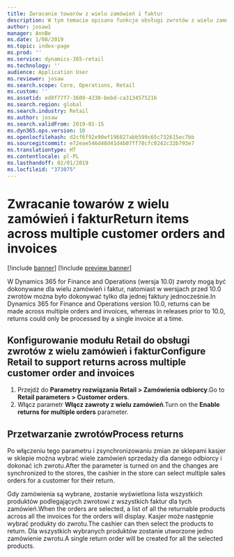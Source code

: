 ```yaml
---
title: Zwracanie towarów z wielu zamówień i faktur
description: W tym temacie opisano funkcje obsługi zwrotów z wielu zamówień i faktur w rozwiązaniu Microsoft Dynamics 365 for Retail.
author: josaw1
manager: AnnBe
ms.date: 1/08/2019
ms.topic: index-page
ms.prod: ''
ms.service: dynamics-365-retail
ms.technology: ''
audience: Application User
ms.reviewer: josaw
ms.search.scope: Core, Operations, Retail
ms.custom: ''
ms.assetid: ed0f77f7-3609-4330-bebd-ca3134575216
ms.search.region: global
ms.search.industry: Retail
ms.author: josaw
ms.search.validFrom: 2019-01-15
ms.dyn365.ops.version: 10
ms.openlocfilehash: d2cf6f92e90ef196827abb599c65c732615ec7bb
ms.sourcegitcommit: e72eae546d48d41d4b07ff78cfc0242c32b793e7
ms.translationtype: HT
ms.contentlocale: pl-PL
ms.lasthandoff: 02/01/2019
ms.locfileid: "373075"
---
```

# <a name="return-items-across-multiple-customer-orders-and-invoices"></a><span data-ttu-id="768d2-103">Zwracanie towarów z wielu zamówień i faktur</span><span class="sxs-lookup"><span data-stu-id="768d2-103">Return items across multiple customer orders and invoices</span></span>

[!include [banner](includes/banner.md)]
[!include [preview banner](includes/preview-banner.md)]

<span data-ttu-id="768d2-104">W Dynamics 365 for Finance and Operations (wersja 10.0) zwroty mogą być dokonywane dla wielu zamówień i faktur, natomiast w wersjach przed 10.0 zwrotów można było dokonywać tylko dla jednej faktury jednocześnie.</span><span class="sxs-lookup"><span data-stu-id="768d2-104">In Dynamics 365 for Finance and Operations version 10.0, returns can be made across multiple orders and invoices, whereas in releases prior to 10.0, returns could only be processed by a single invoice at a time.</span></span> 

## <a name="configure-retail-to-support-returns-across-multiple-customer-order-and-invoices"></a><span data-ttu-id="768d2-105">Konfigurowanie modułu Retail do obsługi zwrotów z wielu zamówień i faktur</span><span class="sxs-lookup"><span data-stu-id="768d2-105">Configure Retail to support returns across multiple customer order and invoices</span></span>

1. <span data-ttu-id="768d2-106">Przejdź do **Parametry rozwiązania Retail \> Zamówienia odbiorcy**.</span><span class="sxs-lookup"><span data-stu-id="768d2-106">Go to **Retail parameters \> Customer orders**.</span></span>
1. <span data-ttu-id="768d2-107">Włącz parametr **Włącz zawroty z wielu zamówień**.</span><span class="sxs-lookup"><span data-stu-id="768d2-107">Turn on the **Enable returns for multiple orders** parameter.</span></span> 

## <a name="process-returns"></a><span data-ttu-id="768d2-108">Przetwarzanie zwrotów</span><span class="sxs-lookup"><span data-stu-id="768d2-108">Process returns</span></span>

<span data-ttu-id="768d2-109">Po włączeniu tego parametru i zsynchronizowaniu zmian ze sklepami kasjer w sklepie można wybrać wiele zamówień sprzedaży dla danego odbiorcy i dokonać ich zwrotu.</span><span class="sxs-lookup"><span data-stu-id="768d2-109">After the parameter is turned on and the changes are synchronized to the stores, the cashier in the store can select multiple sales orders for a customer for their return.</span></span>

<span data-ttu-id="768d2-110">Gdy zamówienia są wybrane, zostanie wyświetlona lista wszystkich produktów podlegających zwrotowi z wszystkich faktur dla tych zamówień.</span><span class="sxs-lookup"><span data-stu-id="768d2-110">When the orders are selected, a list of all the returnable products across all the invoices for the orders will display.</span></span> <span data-ttu-id="768d2-111">Kasjer może następnie wybrać produkty do zwrotu.</span><span class="sxs-lookup"><span data-stu-id="768d2-111">The cashier can then select the products to return.</span></span> <span data-ttu-id="768d2-112">Dla wszystkich wybranych produktów zostanie utworzone jedno zamówienie zwrotu.</span><span class="sxs-lookup"><span data-stu-id="768d2-112">A single return order will be created for all the selected products.</span></span>

